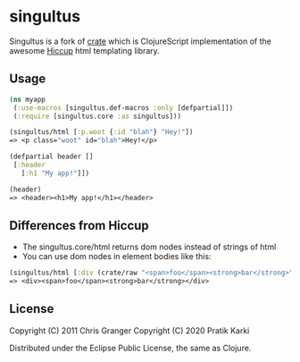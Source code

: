 # singultus

Singultus is a fork of [crate](https://github.com/ibdknox/crate) which is
ClojureScript implementation of the awesome [Hiccup](https://github.com/weavejester/hiccup/) html templating library.

## Usage

```clojure
(ns myapp
 (:use-macros [singultus.def-macros :only [defpartial]])
 (:require [singultus.core :as singultus]))

(singultus/html [:p.woot {:id "blah"} "Hey!"])
=> <p class="woot" id="blah">Hey!</p>

(defpartial header []
 [:header
   [:h1 "My app!"]])

(header)
=> <header><h1>My app!</h1></header>

```

## Differences from Hiccup

* The singultus.core/html returns dom nodes instead of strings of html
* You can use dom nodes in element bodies like this:

```clojure
(singultus/html [:div (crate/raw "<span>foo</span><strong>bar</strong>")])
=> <div><span>foo</span><strong>bar</strong></div>
```

## License

Copyright (C) 2011 Chris Granger
Copyright (C) 2020 Pratik Karki

Distributed under the Eclipse Public License, the same as Clojure.

